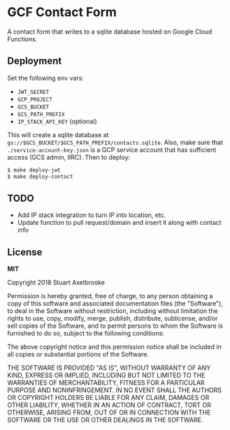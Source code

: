 
# GCF Contact Form

A contact form that writes to a sqlite database hosted on Google Cloud Functions.

## Deployment

Set the following env vars:

- `JWT_SECRET`
- `GCP_PROJECT`
- `GCS_BUCKET`
- `GCS_PATH_PREFIX`
- `IP_STACK_API_KEY` (optional)

This will create a sqlite database at `gs://$GCS_BUCKET/$GCS_PATH_PREFIX/contacts.sqlite`.  Also, make sure that `./service-account-key.json` is a GCP service account that has sufficient access (GCS admin, IIRC).  Then to deploy:

```bash
$ make deploy-jwt
$ make deploy-contact
```

## TODO

- Add IP stack integration to turn IP into location, etc.
- Update function to pull request/domain and insert it along with contact info

## License

**MIT**

Copyright 2018 Stuart Axelbrooke

Permission is hereby granted, free of charge, to any person obtaining a copy of this software and associated documentation files (the "Software"), to deal in the Software without restriction, including without limitation the rights to use, copy, modify, merge, publish, distribute, sublicense, and/or sell copies of the Software, and to permit persons to whom the Software is furnished to do so, subject to the following conditions:

The above copyright notice and this permission notice shall be included in all copies or substantial portions of the Software.

THE SOFTWARE IS PROVIDED "AS IS", WITHOUT WARRANTY OF ANY KIND, EXPRESS OR IMPLIED, INCLUDING BUT NOT LIMITED TO THE WARRANTIES OF MERCHANTABILITY, FITNESS FOR A PARTICULAR PURPOSE AND NONINFRINGEMENT. IN NO EVENT SHALL THE AUTHORS OR COPYRIGHT HOLDERS BE LIABLE FOR ANY CLAIM, DAMAGES OR OTHER LIABILITY, WHETHER IN AN ACTION OF CONTRACT, TORT OR OTHERWISE, ARISING FROM, OUT OF OR IN CONNECTION WITH THE SOFTWARE OR THE USE OR OTHER DEALINGS IN THE SOFTWARE.

